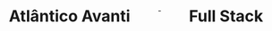 <div style="display:flex;justify-content: space-around;align-items: center;">
<!-- <img src="./images/avanti.svg" alt=""   width="200" height="400" />  -->
<h1>Atlântico Avanti</h1>
-
<h1>Full Stack</h1>

</div>
